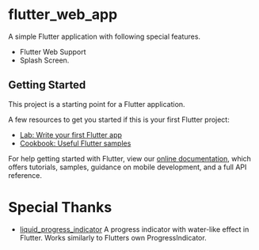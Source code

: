 # flutter_web_app

A simple Flutter application with following special features.
   - Flutter Web Support
   - Splash Screen.

## Getting Started

This project is a starting point for a Flutter application.

A few resources to get you started if this is your first Flutter project:

- [Lab: Write your first Flutter app](https://flutter.dev/docs/get-started/codelab)
- [Cookbook: Useful Flutter samples](https://flutter.dev/docs/cookbook)

For help getting started with Flutter, view our
[online documentation](https://flutter.dev/docs), which offers tutorials,
samples, guidance on mobile development, and a full API reference.

# Special Thanks
   - [liquid_progress_indicator](https://pub.dev/packages/liquid_progress_indicator) A progress indicator with water-like effect in Flutter. Works similarly to Flutters own ProgressIndicator.